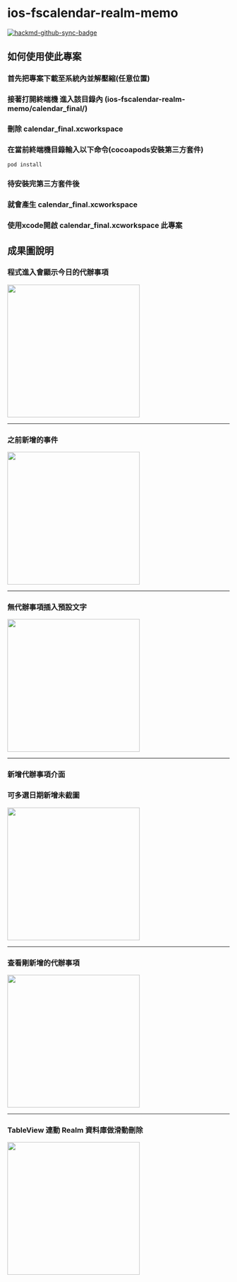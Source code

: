 # ios-fscalendar-realm-memo

[![hackmd-github-sync-badge](https://hackmd.io/E9_xs-smSDCYoXOtJNbEcw/badge)](https://hackmd.io/E9_xs-smSDCYoXOtJNbEcw)


## 如何使用使此專案

### 首先把專案下載至系統內並解壓縮(任意位置)
### 接著打開終端機 進入該目錄內 (ios-fscalendar-realm-memo/calendar_final/)
### 刪除 calendar_final.xcworkspace 
### 在當前終端機目錄輸入以下命令(cocoapods安裝第三方套件)
```
pod install
```
### 待安裝完第三方套件後
### 就會產生 calendar_final.xcworkspace 
### 使用xcode開啟 calendar_final.xcworkspace 此專案


## 成果圖說明

### 程式進入會顯示今日的代辦事項

<img src="https://github.com/vincent-chang-rightfighter/ios-fscalendar-realm-memo/raw/main/screenshot/Simulator%20Screen%20Shot%20-%20iPhone%2011%20-%202021-01-14%20at%2017.52.38.png" width="300" />

---

### 之前新增的事件

<img src="https://github.com/vincent-chang-rightfighter/ios-fscalendar-realm-memo/raw/main/screenshot/Simulator%20Screen%20Shot%20-%20iPhone%2011%20-%202021-01-14%20at%2017.54.59.png" width="300" />

---

### 無代辦事項插入預設文字

<img src="https://github.com/vincent-chang-rightfighter/ios-fscalendar-realm-memo/raw/main/screenshot/Simulator%20Screen%20Shot%20-%20iPhone%2011%20-%202021-01-14%20at%2017.57.18.png" width="300" />

---

### 新增代辦事項介面
### 可多選日期新增未截圖

<img src="https://github.com/vincent-chang-rightfighter/ios-fscalendar-realm-memo/raw/main/screenshot/Simulator%20Screen%20Shot%20-%20iPhone%2011%20-%202021-01-14%20at%2017.58.09.png" width="300" />

---

### 查看剛新增的代辦事項

<img src="https://github.com/vincent-chang-rightfighter/ios-fscalendar-realm-memo/raw/main/screenshot/Simulator%20Screen%20Shot%20-%20iPhone%2011%20-%202021-01-14%20at%2017.58.35.png" width="300" />

---

### TableView 連動 Realm 資料庫做滑動刪除

<img src="https://github.com/vincent-chang-rightfighter/ios-fscalendar-realm-memo/raw/main/screenshot/Simulator%20Screen%20Shot%20-%20iPhone%2011%20-%202021-01-14%20at%2020.41.05.png" width="300" />








